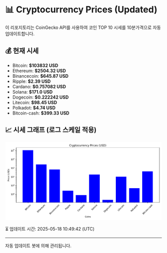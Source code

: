 
# 📊 Cryptocurrency Prices (Updated)

이 리포지토리는 CoinGecko API를 사용하여 코인 TOP 10 시세를 10분가격으로 자동 업데이트합니다.

## 💰 현재 시세
- Bitcoin: **$103832 USD**
- Ethereum: **$2504.32 USD**
- Binancecoin: **$645.87 USD**
- Ripple: **$2.39 USD**
- Cardano: **$0.757082 USD**
- Solana: **$171.0 USD**
- Dogecoin: **$0.222242 USD**
- Litecoin: **$98.45 USD**
- Polkadot: **$4.74 USD**
- Bitcoin-cash: **$399.33 USD**

## 📈 시세 그래프 (로그 스케일 적용)
![Crypto Prices](crypto_prices.png)

⏳ 업데이트 시간: 2025-05-18 10:49:42 (UTC)

---
자동 업데이트 봇에 의해 관리됩니다.
